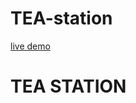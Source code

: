 # TEA-station
[live demo](https://https://https://nextgen-tea-shop-project.netlify.app)
<h1>TEA STATION<h1>
